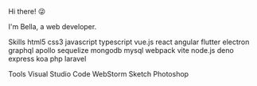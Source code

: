 Hi there! 😜

I'm Bella, a web developer. 

Skills
html5 css3 javascript typescript
vue.js react angular
flutter electron
graphql apollo sequelize
mongodb mysql
webpack vite
node.js deno express koa
php laravel

Tools
Visual Studio Code WebStorm Sketch Photoshop
